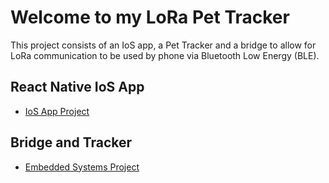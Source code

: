 # Welcome to my LoRa Pet Tracker

This project consists of an IoS app, a Pet Tracker and a bridge to allow for LoRa communication  to be used by phone via Bluetooth Low Energy (BLE).

## React Native IoS App

- [IoS App Project](https://github.com/erod4/LoRA-Pet-Tracker)

## Bridge and Tracker

- [Embedded Systems Project](https://github.com/erod4/Pet-Tracker-Embedded)
